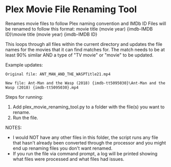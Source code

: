 # Plex Movie File Renaming Tool
 Renames movie files to follow Plex naming convention and IMDb ID
 Files will be renamed to follow this format:
 movie title (movie year) {imdb-IMDB ID}\movie title (movie year) {imdb-IMDB ID}
 
 
 
 This loops through all files within the current directory and updates the file names for the movies that it can find matches for. The match needs to be at least 90% similar AND a type of "TV movie" or "movie" to be updated.
 
 
 
 Example updates:
 
 	Original file: ANT_MAN_AND_THE_WASPTitle21.mp4
 	
 	New file: Ant-Man and the Wasp (2018) {imdb-tt5095030}\Ant-Man and the Wasp (2018) {imdb-tt5095030}.mp4



 Steps for running:
 
 1. Add plex\_movie\_renaming\_tool.py to a folder with the file(s) you want to rename.
 2. Run the file. 
 
 
 
 NOTES:
 *  I would NOT have any other files in this folder, the script runs any file that hasn't already been converted through the processor and you might end up renaming files you don't want renamed.
 *  If you run the file via command prompt, a log will be printed showing what files were processed and what files had issues.
